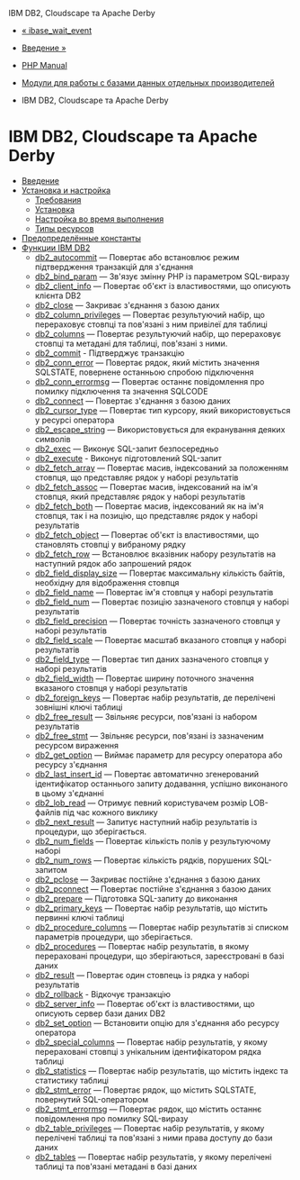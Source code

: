IBM DB2, Cloudscape та Apache Derby

-   [« ibase\_wait\_event](function.ibase-wait-event.html)
    
-   [Введение »](intro.ibm-db2.html)
    
-   [PHP Manual](index.html)
    
-   [Модули для работы с базами данных отдельных производителей](refs.database.vendors.html)
    
-   IBM DB2, Cloudscape та Apache Derby
    

# IBM DB2, Cloudscape та Apache Derby

-   [Введение](intro.ibm-db2.html)
-   [Установка и настройка](ibm-db2.setup.html)
    -   [Требования](ibm-db2.requirements.html)
    -   [Установка](ibm-db2.installation.html)
    -   [Настройка во время выполнения](ibm-db2.configuration.html)
    -   [Типы ресурсов](ibm-db2.resources.html)
-   [Предопределённые константы](ibm-db2.constants.html)
-   [Функции IBM DB2](ref.ibm-db2.html)
    -   [db2\_autocommit](function.db2-autocommit.html) — Повертає або встановлює режим підтвердження транзакцій для з'єднання
    -   [db2\_bind\_param](function.db2-bind-param.html) — Зв'язує змінну PHP із параметром SQL-виразу
    -   [db2\_client\_info](function.db2-client-info.html) — Повертає об'єкт із властивостями, що описують клієнта DB2
    -   [db2\_close](function.db2-close.html) — Закриває з'єднання з базою даних
    -   [db2\_column\_privileges](function.db2-column-privileges.html) — Повертає результуючий набір, що перераховує стовпці та пов'язані з ним привілеї для таблиці
    -   [db2\_columns](function.db2-columns.html) — Повертає результуючий набір, що перераховує стовпці та метадані для таблиці, пов'язані з ними.
    -   [db2\_commit](function.db2-commit.html) - Підтверджує транзакцію
    -   [db2\_conn\_error](function.db2-conn-error.html) — Повертає рядок, який містить значення SQLSTATE, повернене останньою спробою підключення
    -   [db2\_conn\_errormsg](function.db2-conn-errormsg.html) — Повертає останнє повідомлення про помилку підключення та значення SQLCODE
    -   [db2\_connect](function.db2-connect.html) — Повертає з'єднання з базою даних
    -   [db2\_cursor\_type](function.db2-cursor-type.html) — Повертає тип курсору, який використовується у ресурсі оператора
    -   [db2\_escape\_string](function.db2-escape-string.html) — Використовується для екранування деяких символів
    -   [db2\_exec](function.db2-exec.html) — Виконує SQL-запит безпосередньо
    -   [db2\_execute](function.db2-execute.html) - Виконує підготовлений SQL-запит
    -   [db2\_fetch\_array](function.db2-fetch-array.html) — Повертає масив, індексований за положенням стовпця, що представляє рядок у наборі результатів
    -   [db2\_fetch\_assoc](function.db2-fetch-assoc.html) — Повертає масив, індексований на ім'я стовпця, який представляє рядок у наборі результатів
    -   [db2\_fetch\_both](function.db2-fetch-both.html) — Повертає масив, індексований як на ім'я стовпця, так і на позицію, що представляє рядок у наборі результатів
    -   [db2\_fetch\_object](function.db2-fetch-object.html) — Повертає об'єкт із властивостями, що становлять стовпці у вибраному рядку
    -   [db2\_fetch\_row](function.db2-fetch-row.html) — Встановлює вказівник набору результатів на наступний рядок або запрошений рядок
    -   [db2\_field\_display\_size](function.db2-field-display-size.html) — Повертає максимальну кількість байтів, необхідну для відображення стовпця
    -   [db2\_field\_name](function.db2-field-name.html) — Повертає ім'я стовпця у наборі результатів
    -   [db2\_field\_num](function.db2-field-num.html) — Повертає позицію зазначеного стовпця у наборі результатів
    -   [db2\_field\_precision](function.db2-field-precision.html) — Повертає точність зазначеного стовпця у наборі результатів
    -   [db2\_field\_scale](function.db2-field-scale.html) — Повертає масштаб вказаного стовпця у наборі результатів
    -   [db2\_field\_type](function.db2-field-type.html) — Повертає тип даних зазначеного стовпця у наборі результатів
    -   [db2\_field\_width](function.db2-field-width.html) — Повертає ширину поточного значення вказаного стовпця у наборі результатів
    -   [db2\_foreign\_keys](function.db2-foreign-keys.html) — Повертає набір результатів, де перелічені зовнішні ключі таблиці
    -   [db2\_free\_result](function.db2-free-result.html) — Звільняє ресурси, пов'язані із набором результатів
    -   [db2\_free\_stmt](function.db2-free-stmt.html) — Звільняє ресурси, пов'язані із зазначеним ресурсом вираження
    -   [db2\_get\_option](function.db2-get-option.html) — Виймає параметр для ресурсу оператора або ресурсу з'єднання
    -   [db2\_last\_insert\_id](function.db2-last-insert-id.html) — Повертає автоматично згенерований ідентифікатор останнього запиту додавання, успішно виконаного в цьому з'єднанні
    -   [db2\_lob\_read](function.db2-lob-read.html) — Отримує певний користувачем розмір LOB-файлів під час кожного виклику
    -   [db2\_next\_result](function.db2-next-result.html) — Запитує наступний набір результатів із процедури, що зберігається.
    -   [db2\_num\_fields](function.db2-num-fields.html) — Повертає кількість полів у результуючому наборі
    -   [db2\_num\_rows](function.db2-num-rows.html) — Повертає кількість рядків, порушених SQL-запитом
    -   [db2\_pclose](function.db2-pclose.html) — Закриває постійне з'єднання з базою даних
    -   [db2\_pconnect](function.db2-pconnect.html) — Повертає постійне з'єднання з базою даних
    -   [db2\_prepare](function.db2-prepare.html) — Підготовка SQL-запиту до виконання
    -   [db2\_primary\_keys](function.db2-primary-keys.html) — Повертає набір результатів, що містить первинні ключі таблиці
    -   [db2\_procedure\_columns](function.db2-procedure-columns.html) — Повертає набір результатів зі списком параметрів процедури, що зберігається.
    -   [db2\_procedures](function.db2-procedures.html) — Повертає набір результатів, в якому перераховані процедури, що зберігаються, зареєстровані в базі даних
    -   [db2\_result](function.db2-result.html) — Повертає один стовпець із рядка у наборі результатів
    -   [db2\_rollback](function.db2-rollback.html) - Відкочує транзакцію
    -   [db2\_server\_info](function.db2-server-info.html) — Повертає об'єкт із властивостями, що описують сервер бази даних DB2
    -   [db2\_set\_option](function.db2-set-option.html) — Встановити опцію для з'єднання або ресурсу оператора
    -   [db2\_special\_columns](function.db2-special-columns.html) — Повертає набір результатів, у якому перераховані стовпці з унікальним ідентифікатором рядка таблиці
    -   [db2\_statistics](function.db2-statistics.html) — Повертає набір результатів, що містить індекс та статистику таблиці
    -   [db2\_stmt\_error](function.db2-stmt-error.html) — Повертає рядок, що містить SQLSTATE, повернутий SQL-оператором
    -   [db2\_stmt\_errormsg](function.db2-stmt-errormsg.html) — Повертає рядок, що містить останнє повідомлення про помилку SQL-виразу
    -   [db2\_table\_privileges](function.db2-table-privileges.html) — Повертає набір результатів, у якому перелічені таблиці та пов'язані з ними права доступу до бази даних
    -   [db2\_tables](function.db2-tables.html) — Повертає набір результатів, у якому перелічені таблиці та пов'язані метадані в базі даних